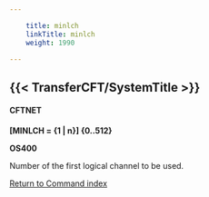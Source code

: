 ```yaml
---

    title: minlch
    linkTitle: minlch
    weight: 1990

---
```

<span id="minlch"></span>

## {{< TransferCFT/SystemTitle  >}}

#### CFTNET

****\[MINLCH = {1 | n}\] {0..512}****

****OS400****

Number of the first logical channel to be used.

[Return to Command index](../../)
